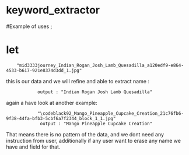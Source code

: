 ﻿# keyword_extractor

#Example of uses ;

#  let 
        "mid3333journey_Indian_Rogan_Josh_Lamb_Quesadilla_a120edf9-e864-4533-b617-921e8374d3dd_1.jpg" 
        
this is our data and 
we will refine and able to extract name :
                
                output : "Indian Rogan Josh Lamb Quesadilla"
                
again a have look at another example:

                "\codeblack92_Mango_Pineapple_Cupcake_Creation_21c76fb6-9f38-44fa-bfb3-5cbf6a7f2344_block_1_1.jpg"
                 output : "Mango Pineapple Cupcake Creation"


That means there is no pattern of the data, and we dont need any instruction from user,
additionally if any user want to erase any name we have and field for that.
